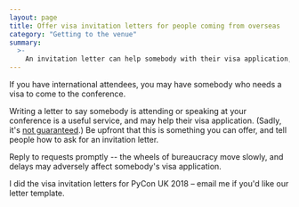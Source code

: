 ```yaml
---
layout: page
title: Offer visa invitation letters for people coming from overseas
category: "Getting to the venue"
summary:
  >-
    An invitation letter can help somebody with their visa application, and it's fairly easy for you to provide.
---
```


If you have international attendees, you may have somebody who needs a visa to come to the conference.

Writing a letter to say somebody is attending or speaking at your conference is a useful service, and may help their visa application.
(Sadly, it's [not guaranteed](https://www.museumsassociation.org/museums-journal/news/10082018-egyptian-curators-denied-visas).)
Be upfront that this is something you can offer, and tell people how to ask for an invitation letter.

Reply to requests promptly -- the wheels of bureaucracy move slowly, and delays may adversely affect somebody's visa application.

I did the visa invitation letters for PyCon UK 2018 – email me if you'd like our letter template.